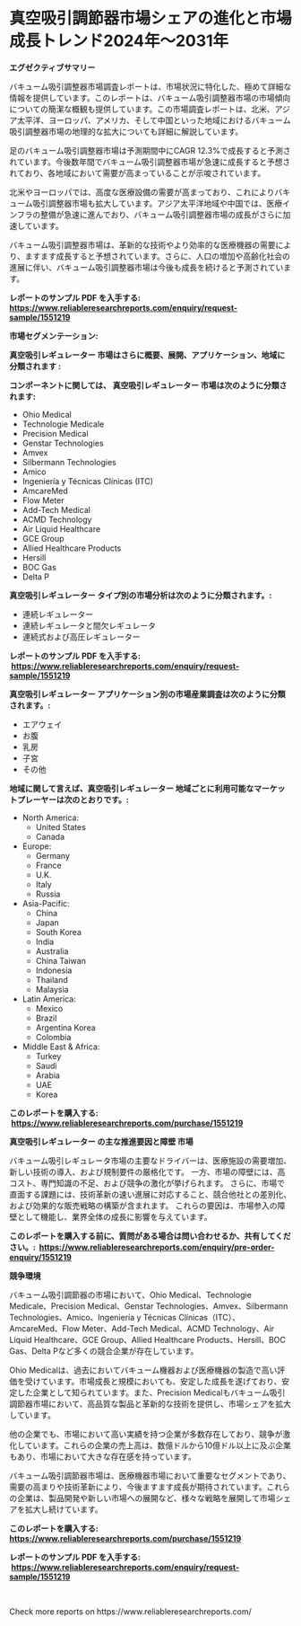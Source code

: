 <p><h1>真空吸引調節器市場シェアの進化と市場成長トレンド2024年〜2031年</h1></p><p><strong>エグゼクティブサマリー</strong></p>
<p><p>バキューム吸引調整器市場調査レポートは、市場状況に特化した、極めて詳細な情報を提供しています。このレポートは、バキューム吸引調整器市場の市場傾向についての簡潔な概観も提供しています。この市場調査レポートは、北米、アジア太平洋、ヨーロッパ、アメリカ、そして中国といった地域におけるバキューム吸引調整器市場の地理的な拡大についても詳細に解説しています。</p><p>足のバキューム吸引調整器市場は予測期間中にCAGR 12.3%で成長すると予測されています。今後数年間でバキューム吸引調整器市場が急速に成長すると予想されており、各地域において需要が高まっていることが示唆されています。</p><p>北米やヨーロッパでは、高度な医療設備の需要が高まっており、これによりバキューム吸引調整器市場も拡大しています。アジア太平洋地域や中国では、医療インフラの整備が急速に進んでおり、バキューム吸引調整器市場の成長がさらに加速しています。</p><p>バキューム吸引調整器市場は、革新的な技術やより効率的な医療機器の需要により、ますます成長すると予想されています。さらに、人口の増加や高齢化社会の進展に伴い、バキューム吸引調整器市場は今後も成長を続けると予測されています。</p></p>
<p><strong>レポートのサンプル PDF を入手する: <a href="https://www.reliableresearchreports.com/enquiry/request-sample/1551219">https://www.reliableresearchreports.com/enquiry/request-sample/1551219</a></strong></p>
<p><strong>市場セグメンテーション:</strong></p>
<p><strong> 真空吸引レギュレーター 市場はさらに概要、展開、アプリケーション、地域に分類されます :</strong></p>
<p><strong>コンポーネントに関しては、 真空吸引レギュレーター 市場は次のように分類されます: &nbsp;</strong></p>
<p><ul><li>Ohio Medical</li><li>Technologie Medicale</li><li>Precision Medical</li><li>Genstar Technologies</li><li>Amvex</li><li>Silbermann Technologies</li><li>Amico</li><li>Ingeniería y Técnicas Clínicas (ITC)</li><li>AmcareMed</li><li>Flow Meter</li><li>Add-Tech Medical</li><li>ACMD Technology</li><li>Air Liquid Healthcare</li><li>GCE Group</li><li>Allied Healthcare Products</li><li>Hersill</li><li>BOC Gas</li><li>Delta P</li></ul></p>
<p><strong> 真空吸引レギュレーター タイプ別の市場分析は次のように分類されます。:</strong></p>
<p><ul><li>連続レギュレーター</li><li>連続レギュレータと間欠レギュレータ</li><li>連続式および高圧レギュレーター</li></ul></p>
<p><strong>レポートのサンプル PDF を入手する: &nbsp;<a href="https://www.reliableresearchreports.com/enquiry/request-sample/1551219">https://www.reliableresearchreports.com/enquiry/request-sample/1551219</a></strong></p>
<p><strong> 真空吸引レギュレーター アプリケーション別の市場産業調査は次のように分類されます。:</strong></p>
<p><ul><li>エアウェイ</li><li>お腹</li><li>乳房</li><li>子宮</li><li>その他</li></ul></p>
<p><strong>地域に関して言えば、真空吸引レギュレーター 地域ごとに利用可能なマーケットプレーヤーは次のとおりです。:</strong></p>
<p><ul>
    <li>
        North America:
        <ul>
            <li>United States</li>
            <li>Canada</li>
        </ul>
    </li>
    <li>
        Europe:
        <ul>
            <li>Germany</li>
            <li>France</li>
            <li>U.K.</li>
            <li>Italy</li>
            <li>Russia</li>
        </ul>
    </li>
    <li>
        Asia-Pacific:
        <ul>
            <li>China</li>
            <li>Japan</li>
            <li>South Korea</li>
            <li>India</li>
            <li>Australia</li>
            <li>China Taiwan</li>
            <li>Indonesia</li>
            <li>Thailand</li>
            <li>Malaysia</li>
        </ul>
    </li>
    <li>
        Latin America:
        <ul>
            <li>Mexico</li>
            <li>Brazil</li>
            <li>Argentina Korea</li>
            <li>Colombia</li>
        </ul>
    </li>
    <li>
        Middle East & Africa:
        <ul>
            <li>Turkey</li>
            <li>Saudi</li>
            <li>Arabia</li>
            <li>UAE</li>
            <li>Korea</li>
        </ul>
    </li>
    </ul></p>
<p><strong>このレポートを購入する: &nbsp;<a href="https://www.reliableresearchreports.com/purchase/1551219">https://www.reliableresearchreports.com/purchase/1551219</a></strong></p>
<p><strong>真空吸引レギュレーター の主な推進要因と障壁 市場</strong></p>
<p><p>バキューム吸引レギュレータ市場の主要なドライバーは、医療施設の需要増加、新しい技術の導入、および規制要件の厳格化です。 一方、市場の障壁には、高コスト、専門知識の不足、および競争の激化が挙げられます。 さらに、市場で直面する課題には、技術革新の速い進展に対応すること、競合他社との差別化、および効果的な販売戦略の構築が含まれます。 これらの要因は、市場参入の障壁として機能し、業界全体の成長に影響を与えています。</p></p>
<p><strong>このレポートを購入する前に、質問がある場合は問い合わせるか、共有してください。:&nbsp; <a href="https://www.reliableresearchreports.com/enquiry/pre-order-enquiry/1551219">https://www.reliableresearchreports.com/enquiry/pre-order-enquiry/1551219</a></strong></p>
<p><strong>競争環境</strong></p>
<p><p>バキューム吸引調節器の市場において、Ohio Medical、Technologie Medicale、Precision Medical、Genstar Technologies、Amvex、Silbermann Technologies、Amico、Ingeniería y Técnicas Clínicas（ITC）、AmcareMed、Flow Meter、Add-Tech Medical、ACMD Technology、Air Liquid Healthcare、GCE Group、Allied Healthcare Products、Hersill、BOC Gas、Delta Pなど多くの競合企業が存在しています。</p><p>Ohio Medicalは、過去においてバキューム機器および医療機器の製造で高い評価を受けています。市場成長と規模においても、安定した成長を遂げており、安定した企業として知られています。また、Precision Medicalもバキューム吸引調節器市場において、高品質な製品と革新的な技術を提供し、市場シェアを拡大しています。</p><p>他の企業でも、市場において高い実績を持つ企業が多数存在しており、競争が激化しています。これらの企業の売上高は、数億ドルから10億ドル以上に及ぶ企業もあり、市場において大きな存在感を持っています。</p><p>バキューム吸引調節器市場は、医療機器市場において重要なセグメントであり、需要の高まりや技術革新により、今後ますます成長が期待されています。これらの企業は、製品開発や新しい市場への展開など、様々な戦略を展開して市場シェアを拡大し続けています。</p></p>
<p><strong>このレポートを購入する: &nbsp; <a href="https://www.reliableresearchreports.com/purchase/1551219">https://www.reliableresearchreports.com/purchase/1551219</a></strong></p>
<p><strong>レポートのサンプル PDF を入手する: &nbsp;<a href="https://www.reliableresearchreports.com/enquiry/request-sample/1551219">https://www.reliableresearchreports.com/enquiry/request-sample/1551219</a></strong><strong></strong></p>
<p>&nbsp;</p>
<p>Check more reports on https://www.reliableresearchreports.com/</p>